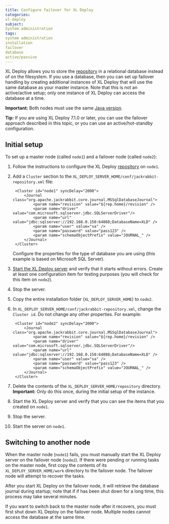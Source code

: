 ```yaml
---
title: Configure failover for XL Deploy
categories:
xl-deploy
subject:
System administration
tags:
system administration
installation
failover
database
active/passive
---
```


XL Deploy allows you to store the [repository](/xl-deploy/how-to/configure-the-xl-deploy-repository.html#using-a-database) in a relational database instead of on the filesystem. If you use a database, then you can set up failover handling by creating additional instances of XL Deploy that will use the same database as your master instance. Note that this is not an active/active setup; only one instance of XL Deploy can access the database at a time.

**Important:** Both nodes must use the same [Java version](/xl-deploy/concept/requirements-for-installing-xl-deploy.html#server-requirements).

**Tip:** If you are using XL Deploy 7.1.0 or later, you can use the failover approach described in this topic, or you can use an active/hot-standby configuration.

## Initial setup

To set up a master node (called `node1`) and a failover node (called `node2`):

1. Follow the instructions to configure the XL Deploy [repository](/xl-deploy/how-to/configure-the-xl-deploy-repository.html#using-a-database) on `node1`.
2. Add a `Cluster` section to the `XL_DEPLOY_SERVER_HOME/conf/jackrabbit-repository.xml` file:

        <Cluster id="node1" syncDelay="2000">
            <Journal class="org.apache.jackrabbit.core.journal.MSSqlDatabaseJournal">
                <param name="revision" value="${rep.home}/revision" />
                <param name="driver" value="com.microsoft.sqlserver.jdbc.SQLServerDriver"/>
                <param name="url" value="jdbc:sqlserver://192.168.0.150:64088;DatabaseName=XLD" />
                <param name="user" value="sa" />
                <param name="password" value="pass123" />
                <param name="schemaObjectPrefix" value="JOURNAL_" />
            </Journal>
        </Cluster>

    Configure the properties for the type of database you are using (this example is based on Microsoft SQL Server).

3. [Start the XL Deploy server](/xl-deploy/how-to/start-xl-deploy.html) and verify that it starts without errors. Create at least one configuration item for testing purposes (you will check for this item on `node2`).
4. Stop the server.
5. Copy the entire installation folder (`XL_DEPLOY_SERVER_HOME`) to `node2`.
6. In `XL_DEPLOY_SERVER_HOME/conf/jackrabbit-repository.xml`, change the `Cluster id`. Do not change any other properties. For example:

        <Cluster id="node2" syncDelay="2000">
            <Journal class="org.apache.jackrabbit.core.journal.MSSqlDatabaseJournal">
                <param name="revision" value="${rep.home}/revision" />
                <param name="driver" value="com.microsoft.sqlserver.jdbc.SQLServerDriver"/>
                <param name="url" value="jdbc:sqlserver://192.168.0.150:64088;DatabaseName=XLD" />
                <param name="user" value="sa" />
                <param name="password" value="pass123" />
                <param name="schemaObjectPrefix" value="JOURNAL_" />
            </Journal>
        </Cluster>

7. Delete the contents of the `XL_DEPLOY_SERVER_HOME/repository` directory. **Important:** Only do this once, during the initial setup of the instance.
8. Start the XL Deploy server and verify that you can see the items that you created on `node1`.
9. Stop the server.
10. Start the server on `node1`.

## Switching to another node

When the master node (`node1`) fails, you must manually start the XL Deploy server on the failover node (`node2`). If there were pending or running tasks on the master node, first copy the contents of its `XL_DEPLOY_SERVER_HOME/work` directory to the failover node. The failover node will attempt to recover the tasks.

After you start XL Deploy on the failover node, it will retrieve the database journal during startup; note that if if has been shut down for a long time, this process may take several minutes.

If you want to switch back to the master node after it recovers, you must first shut down XL Deploy on the failover node. Multiple nodes cannot access the database at the same time.
